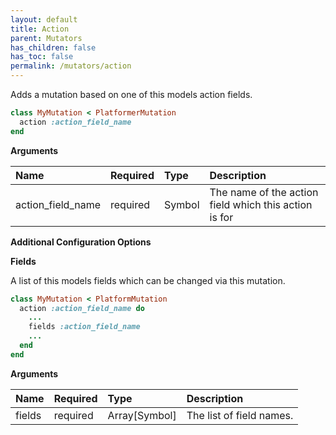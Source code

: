 ```yaml
---
layout: default
title: Action
parent: Mutators
has_children: false
has_toc: false
permalink: /mutators/action
---
```


Adds a mutation based on one of this models action fields.

```ruby
class MyMutation < PlatformerMutation
  action :action_field_name
end
```

**Arguments**

| Name | Required | Type | Description |
|:---|:---|:---|:---|
| action_field_name | required | Symbol | The name of the action field which this action is for |

**Additional Configuration Options**

**Fields**

A list of this models fields which can be changed via this mutation.

```ruby
class MyMutation < PlatformMutation
  action :action_field_name do
    ...
    fields :action_field_name
    ...
  end
end
```

**Arguments**

| Name | Required | Type | Description |
|:---|:---|:---|:---|
| fields | required | Array[Symbol] | The list of field names. |